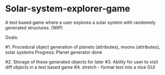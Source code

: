 # Solar-system-explorer-game
A text based game where a user explores a solar system with randomely generated structures. (WIP)

Goals:

#1. Procedural object generation of planets (attributes), moons (attributes), solar systems 
  Progress: Planet generator done

#2. Storage of these generated objects for later
#3. Ability for user to visit diff objects in a text based game
#4. stretch - format text into a nice GUI
